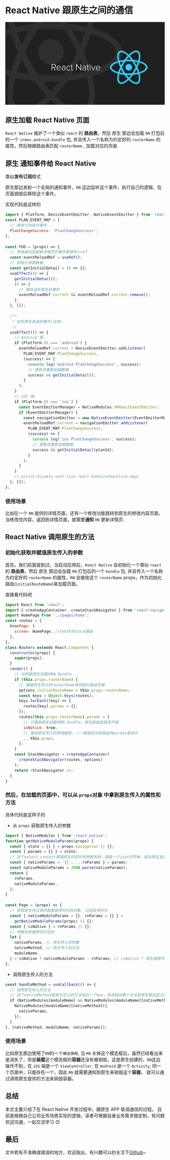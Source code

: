 # React Native 跟原生之间的通信

![RN.jpg](./imgs/RN.jpg)

## 原生加载 React Native 页面

`React Native` 维护了一个类似 `react` 的 **路由表**，然后 原生 那边会加载 `RN` 打包后的一个 `index.android.bundle` 包, 并且传入一个名称为约定好的 `routerName` 的属性，然后根据路由表匹配 `routerName` , 加载对应的页面

## 原生 通知事件给 React Native

类似**发布订阅**模式

原生那边发射一个全局的通知事件，`RN` 这边监听这个事件，执行自己的逻辑，在页面销毁后移除这个事件。

实现代码是这样的

```js
import { Platform, DeviceEventEmitter, NativeEventEmitter } from 'react-native';
const PLAN_EVENT_MAP = {
  // 修改计划成功事件
  PlanChangeSuccess: 'PlanChangeSuccess',
};

const FOO = (props) => {
  // 修改成功后刷新详情页的事件管理中心ref
  const eventReloadRef = useRef();
  // 初始化获取数据
  const getInitialDetail = () => {};
  useEffect(() => {
    getInitialDetail();
    () => {
      // 移除监听原生的事件
      eventReloadRef.current && eventReloadRef.current.remove();
    };
  }, []);

  /**
   * 监听原生发送的事件(全局)
   */
  useEffect(() => {
    // Android 端
    if (Platform.OS === 'android') {
      eventReloadRef.current = DeviceEventEmitter.addListener(
        PLAN_EVENT_MAP.PlanChangeSuccess,
        (success) => {
          console.log('android PlanChangeSuccess', success);
          // 更新完重新加载数据
          success && getInitialDetail();
        }
      );
    }
    // iOS 端
    if (Platform.OS === 'ios') {
      const EventEmitterManager = NativeModules.VKReactEventEmitter;
      if (EventEmitterManager) {
        const navigationEmitter = new NativeEventEmitter(EventEmitterManager);
        eventReloadRef.current = navigationEmitter.addListener(
          PLAN_EVENT_MAP.PlanChangeSuccess,
          (success) => {
            console.log('ios PlanChangeSuccess', success);
            // 更新完重新加载数据
            success && getInitialDetail(planId);
          }
        );
      }
    }
    // eslint-disable-next-line react-hooks/exhaustive-deps
  }, []);
};
```

### 使用场景

比如在一个 `RN` 提供的详情页面，还有一个修改功能跳转到原生的修改内容页面，当修改完内容，返回到详情页面，就需要**通知** `RN` 更新详情页.

## React Native 调用原生的方法

### 初始化获取并赋值原生传入的参数

首先，我们前面提到过，当启动应用后，`React Native` 会初始化一个类似 `react` 的 **路由表**，然后 原生 那边会加载 `RN` 打包后的一个 `bundle` 包, 并且传入一个名称为约定好的 `routerName` 的属性，`RN` 会接收这个 `routerName` props，作为初始化路由(`initialRouteName`)来加载页面。

直接看代码吧

```js
import React from 'react';
import { createAppContainer, createStackNavigator } from 'react-navigation';
import HomePage from '../pages/home';
const routes = {
  HomePage: {
    screen: HomePage, //Tab作为Stack路由
  },
};
class Routers extends React.Component {
  constructor(props) {
    super(props);
  }
  render() {
    // 说明是原生加载的RN Bundle
    if (this.props.routerName) {
      // 根据原生传入的routerName来初始化路由页面
      options.initialRouteName = this.props.routerName;
      const keys = Object.keys(routes);
      keys.forEach((key) => {
        routes[key].params = {};
      });
      routes[this.props.routerName].params = {
        // 只要是原生加载的RN Bundle，那当前就是原生环境
        isNative: true,
        // 接收原生传入的其他属性，一一赋值到当前路由的params属性中
        ...this.props,
      };
    }
    const StackNavigator = createAppContainer(
      createStackNavigator(routes, options)
    );
    return <StackNavigator />;
  }
}
```

### 然后，在加载的页面中，可以从 `props`对象 中拿到原生传入的属性和方法

具体代码是这样子的

- 从 `props` 获取原生传入的参数

```js
import { NativeModules } from 'react-native';
function getNativeModuleParams(props) {
  const { state = {} } = props.navigation || {};
  const { params = {} } = state;
  // 这个select_content是跟原生约定好的参数名称，值是一个json字符串，因为原生发送json对象会有问题
  const { nativeParams = '{}', ...rnParams } = params;
  const nativeModuleParams = JSON.parse(nativeParams);
  return {
    rnParams,
    nativeModuleParams,
  };
}

const Page = (props) => {
  // 获取原生传过来的数据是序列化的对象, 已经反序列化
  const { nativeModuleParams = {}, rnParams = {} } =
    getNativeModuleParams(props) || {};
  const { isNative } = rnParams || {};
  // 参数名称跟原生约定好
  let {
    nativeParams, // 原生传入的参数
    nativeMethod, // 原生传入的方法
    moduleName,
  } = isNative ? nativeModuleParams : rnParams; // isNative ? 原生跳转传递过来的参数 : RN跳转传递过来的参数
};
```

- 调用原生传入的方法

```js
const handleMethod = useCallback(() => {
  // 调用原生传入的方法
  // 这个nativeMethod是原生定义的方法名的一个key，具体指向哪个方法是原生那边定义的，因此需要[]来获取
  if (NativeModules[moduleName] && NativeModules[moduleName][nativeMethod]) {
    NativeModules[moduleName][nativeMethod]({
      nativeParams,
    });
  }
}, [nativeMethod, moduleName, nativeParams]);
```

### 使用场景

比如原生那边使用了`RN`的一个`模态弹框`, 当 `RN` 关掉这个模态框后，虽然已经看出来是消失了，但是**装载**这个模态框的**容器**还没有被销毁，这是原生创建的，`RN`这边操作不到，在 `iOS` 端是一个 `ViewController`, 在 `Android` 是一个 `Activity`, 同一个页面中，只能存在一个，因此 `RN` 就需要通知到原生来销毁这个**容器**， 就可以通过调用原生提供的方法来销毁容器。

## 总结

本文主要介绍了在 React Native 开发过程中，跟原生 APP 联调通信的过程。 目前是根据自己公司业务场景实现的逻辑，读者可根据自身业务需求做定制，有问题欢迎沟通，一起交流学习 😊

## 最后

文中若有不准确或错误的地方，欢迎指出，有兴趣可以的关注下[Github](https://github.com/GolderBrother)~